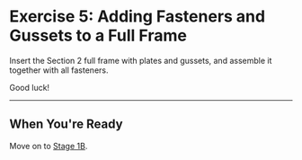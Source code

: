 # Exercise 5: Adding Fasteners and Gussets to a Full Frame

Insert the Section 2 full frame with plates and gussets, and assemble it together with all fasteners.

Good luck!

---

## When You're Ready

Move on to [Stage 1B](../stage1b/start-here.md).
